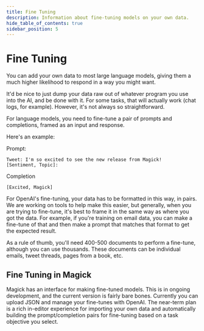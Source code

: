 ```yaml
---
title: Fine Tuning
description: Information about fine-tuning models on your own data.
hide_table_of_contents: true
sidebar_position: 5
---
```


# Fine Tuning

You can add your own data to most large language models, giving them a much higher likelihood to respond in a way you might want.

It'd be nice to just dump your data raw out of whatever program you use into the AI, and be done with it. For some tasks, that will actually work (chat logs, for example). However, it's not always so straightforward.

For language models, you need to fine-tune a pair of prompts and completions, framed as an input and response.

Here's an example:

Prompt:
```
Tweet: I'm so excited to see the new release from Magick!
[Sentiment, Topic]:
```
Completion
```
[Excited, Magick]
```

For OpenAI's fine-tuning, your data has to be formatted in this way, in pairs. We are working on tools to help make this easier, but generally, when you are trying to fine-tune, it's best to frame it in the same way as where you got the data. For example, if you're training on email data, you can make a fine-tune of that and then make a prompt that matches that format to get the expected result.

As a rule of thumb, you'll need 400-500 documents to perform a fine-tune, although you can use thousands. These documents can be individual emails, tweet threads, pages from a book, etc.

## Fine Tuning in Magick

Magick has an interface for making fine-tuned models. This is in ongoing development, and the current version is fairly bare bones. Currently you can upload JSON and manage your fine-tunes with OpenAI. The near-term plan is a rich in-editor experience for importing your own data and automatically building the prompt/completion pairs for fine-tuning based on a task objective you select.
